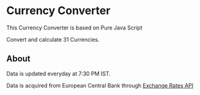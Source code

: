 # Currency Converter
This Currency Converter is based on Pure Java Script

Convert and calculate 31 Currencies.

## About

Data is updated everyday at 7:30 PM IST.

Data is acquired from European Central Bank through [Exchange Rates API](https://exchangeratesapi.io/)
